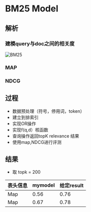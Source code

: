 # BM25 Model

## 解析

### 建模query与doc之间的相关度

![BM25](https://i.loli.net/2018/11/30/5c0147e798b97.png)

### MAP

### NDCG

## 过程

* 数据预处理（符号，停用词，token）
* 建立到排索引
* 实现OR操作
* 实现f(q,d）核函数
* 查询操作返回topK relevance 结果
* 使用map,NDCG进行评测

## 结果
* 取 topk = 200

| 表头信息 | mymodel  | 给定result
| ------ | ------ |-------|
| Map | 0.56 | 0.76 |
| Map | 0.67 | 0.78 |

